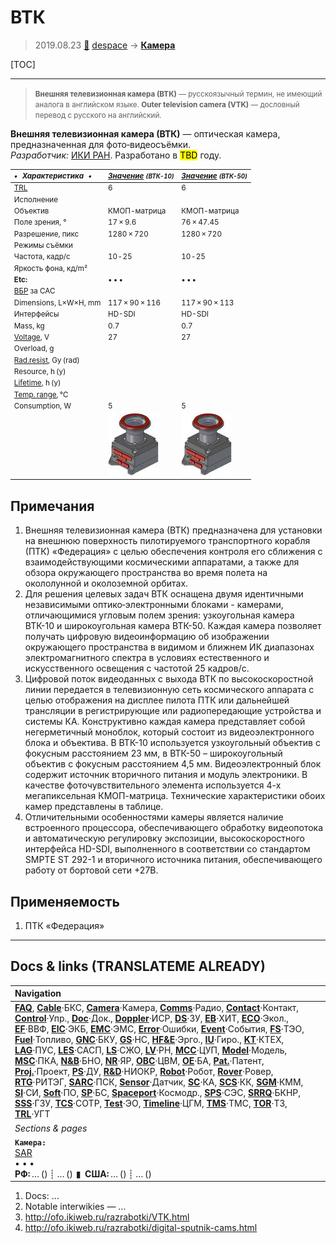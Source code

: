 # ВТК
> 2019.08.23 [🚀](../index/index.md) [despace](index.md) → **[Камера](cam.md)**

[TOC]

---

> <small>**Внешняя телевизионная камера (ВТК)** — русскоязычный термин, не имеющий аналога в английском языке. **Outer television camera (VTK)** — дословный перевод с русского на английский.</small>

**Внешняя телевизионная камера (ВТК)** — оптическая камера, предназначенная для фото‑видеосъёмки.  
*Разработчик:* [ИКИ РАН](ики_ран.md). Разработано в <mark>TBD</mark> году.

<small>

|*•    Характеристика    •*|*[Значение](si.md) <small>(ВТК-10)</small>*|*[Значение](si.md) <small>(ВТК-50)</small>*|
|:--|:--|:--|
|[TRL](trl.md)|6|6|
|Исполнение|||
|Объектив|КМОП-матрица|КМОП-матрица|
|Поле зрения, °|17 × 9.6|76 × 47.45|
|Разрешение, пикс|1280 × 720|1280 × 720|
|Режимы съёмки|||
|Частота, кадр/с|10 ‑ 25|10 ‑ 25|
|Яркость фона, кд/m²|||
|**Etc:**|• • •|• • •|
|[ВБР](srrq.md) за САС|||
|Dimensions, L×W×H, mm|117 × 90 × 116|117 × 90 × 113|
|Интерфейсы|HD-SDI|HD-SDI|
|Mass, kg|0.7|0.7|
|[Voltage](voltage.md), V|27|27|
|Overload, g|||
|[Rad.resist](ion_rad.md), Gy (rad)|||
|Resource, h (y)|||
|[Lifetime](lifetime.md), h (y)|||
|[Temp. range](tcs.md), ℃|||
|Consumption, W|5|5|
||[![](f/cam/v/vtk_1050_pic1_thumb.jpg)](f/cam/v/vtk_1050_pic1.png)|[![](f/cam/v/vtk_1050_pic1_thumb.jpg)](f/cam/v/vtk_1050_pic1.png)|

</small>



<p style="page-break-after:always"> </p>

## Примечания
   1. Внешняя телевизионная камера (ВТК) предназначена для установки на внешнюю поверхность пилотируемого транспортного корабля (ПТК) «Федерация» с целью обеспечения контроля его сближения с взаимодействующими космическими аппаратами, а также для обзора окружающего пространства во время полета на окололунной и околоземной орбитах.
   1. Для решения целевых задач ВТК оснащена двумя идентичными независимыми оптико‑электронными блоками - камерами, отличающимися угловым полем зрения: узкоугольная камера ВТК-10 и широкоугольная камера ВТК-50. Каждая камера позволяет получать цифровую видеоинформацию об изображении окружающего пространства в видимом и ближнем ИК диапазонах электромагнитного спектра в условиях естественного и искусственного освещения с частотой 25 кадров/с.
   1. Цифровой поток видеоданных с выхода ВТК по высокоскоростной линии передается в телевизионную сеть космического аппарата с целью отображения на дисплее пилота ПТК или дальнейшей трансляции в регистрирующие или радиопередающие устройства и системы КА. Конструктивно каждая камера представляет собой негерметичный моноблок, который состоит из видеоэлектронного блока и объектива. В ВТК-10 используется узкоугольный объектив с фокусным расстоянием 23 мм, в ВТК-50 – широкоугольный объектив с фокусным расстоянием 4,5 мм. Видеоэлектронный блок содержит источник вторичного питания и модуль электроники. В качестве фоточувствительного элемента используется 4-х мегапиксельная КМОП-матрица. Технические характеристики обоих камер представлены в таблице.
   1. Отличительными особенностями камеры является наличие встроенного процессора, обеспечивающего обработку видеопотока и автоматическую регулировку экспозиции, высокоскоростного интерфейса HD-SDI, выполненного в соответствии со стандартом SMPTE ST 292-1 и вторичного источника питания, обеспечивающего работу от бортовой сети +27В.



## Применяемость
   1. ПТК «Федерация»





---

## Docs & links (TRANSLATEME ALREADY)
|Navigation|
|:--|
|**[FAQ](faq.md)**, **[Cable](cable.md)**·БКС, **[Camera](cam.md)**·Камера, **[Comms](comms.md)**·Радио, **[Contact](contact.md)**·Контакт, **[Control](control.md)**·Упр., **[Doc](doc.md)**·Док., **[Doppler](doppler.md)**·ИСР, **[DS](ds.md)**·ЗУ, **[EB](eb.md)**·ХИТ, **[ECO](ecology.md)**·Экол., **[EF](ef.md)**·ВВФ, **[ElC](elc.md)**·ЭКБ, **[EMC](emc.md)**·ЭМС, **[Error](error.md)**·Ошибки, **[Event](event.md)**·События, **[FS](fs.md)**·ТЭО, **[Fuel](fuel.md)**·Топливо, **[GNC](gnc.md)**·БКУ, **[GS](scs.md)**·НС, **[HF&E](hfe.md)**·Эрго., **[IU](iu.md)**·Гиро., **[KT](kt.md)**·КТЕХ, **[LAG](lag.md)**·ПУC, **[LES](les.md)**·САСП, **[LS](ls.md)**·СЖО, **[LV](lv.md)**·РН, **[MCC](mcc.md)**·ЦУП, **[Model](model.md)**·Модель, **[MSC](sc.md)**·ПКА, **[N&B](nnb.md)**·БНО, **[NR](nr.md)**·ЯР, **[OBC](obc.md)**·ЦВМ, **[OE](oe.md)**·БА, **[Pat.](патент.md)**·Патент, **[Proj.](project.md)**·Проект, **[PS](ps.md)**·ДУ, **[R&D](rnd.md)**·НИОКР, **[Robot](robotics.md)**·Робот, **[Rover](rover.md)**·Ровер, **[RTG](rtg.md)**·РИТЭГ, **[SARC](sarc.md)**·ПСК, **[Sensor](sensor.md)**·Датчик, **[SC](sc.md)**·КА, **[SCS](scs.md)**·КК, **[SGM](sgm.md)**·КММ, **[SI](si.md)**·СИ, **[Soft](soft.md)**·ПО, **[SP](sp.md)**·БС, **[Spaceport](spaceport.md)**·Космодр., **[SPS](sps.md)**·СЭС, **[SRRQ](srrq.md)**·БКНР, **[SSS](sss.md)**·ГЗУ, **[TCS](tcs.md)**·СОТР, **[Test](test.md)**·ЭО, **[Timeline](timeline.md)**·ЦГМ, **[TMS](tms.md)**·ТМС, **[TOR](tor.md)**·ТЗ, **[TRL](trl.md)**·УГТ|
|*Sections & pages*|
|**`Камера:`**<br> [SAR](sar.md) <br>• • •<br> **РФ:** … () ┊ … ()  ▮  **США:** … () ┊ … ()|

   1. Docs: …
   1. Notable interwikies — …
   1. <http://ofo.ikiweb.ru/razrabotki/VTK.html>
   1. <http://ofo.ikiweb.ru/razrabotki/digital-sputnik-cams.html>
